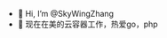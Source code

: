 - 👋 Hi, I’m @SkyWingZhang
- 👀 现在在美的云容器工作，热爱go，php
<!---
SkyWingZhang/SkyWingZhang is a ✨ special ✨ repository because its `README.md` (this file) appears on your GitHub profile.
You can click the Preview link to take a look at your changes.
--->
